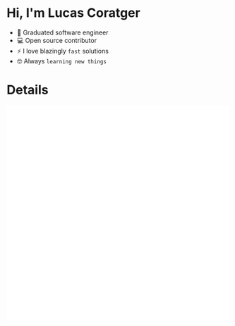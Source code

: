 <div>
  <h1>Hi, I'm Lucas Coratger</h1>
</div>


- :school: Graduated software engineer
- :computer: Open source contributor
- ⚡ I love blazingly `fast` solutions
- :nerd_face: Always `learning new things`
  
<div>
  <h1>Details</h1>
</div>

<img src="https://github.com/coratgerl/coratgerl/blob/main/github-metrics.svg" alt="Metrics">

